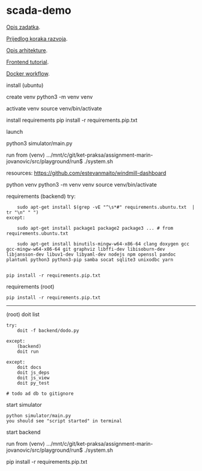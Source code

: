 # scada-demo

[Opis zadatka](docs/assignment.md).

[Prijedlog koraka razvoja](docs/development_steps.md).

[Opis arhitekture](docs/architecture.md).

[Frontend tutorial](docs/frontend.md).

[Docker workflow](docs/docker.md).


install (ubuntu)

create venv
	python3 -m venv venv

activate venv
	source venv/bin/activate

install requirements
	pip install -r requirements.pip.txt


launch

python3 simulator/main.py

run from 
(venv) .../mnt/c/git/ket-praksa/assignment-marin-jovanovic/src/playground/run$ ./system.sh

resources:
	https://github.com/estevanmaito/windmill-dashboard


python venv
	python3 -m venv venv
	source venv/bin/activate

requirements (backend)
	try:
		
		sudo apt-get install $(grep -vE "^\s*#" requirements.ubuntu.txt  | tr "\n" " ")
	except:
	
		sudo apt-get install package1 package2 package3 ... # from requirements.ubuntu.txt

		sudo apt-get install binutils-mingw-w64-x86-64 clang doxygen gcc gcc-mingw-w64-x86-64 git graphviz libffi-dev libisoburn-dev libjansson-dev libuv1-dev libyaml-dev nodejs npm openssl pandoc plantuml python3 python3-pip samba socat sqlite3 unixodbc yarn 


	pip install -r requirements.pip.txt

requirements (root)

	pip install -r requirements.pip.txt

-----------------

(root)
	doit list

	try:
		doit -f backend/dodo.py

	except:
		(backend)
		doit run
	
	except:		
		doit docs
		doit js_deps
		doit js_view
		doit py_test

	# todo ad db to gitignore


start simulator
	
	python simulator/main.py
	you should see "script started" in terminal


start backend

run from 
(venv) .../mnt/c/git/ket-praksa/assignment-marin-jovanovic/src/playground/run$ ./system.sh



pip install -r requirements.pip.txt
